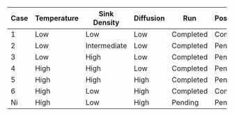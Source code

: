 | Case | Temperature | Sink Density | Diffusion | Run | Postprocessing |
| ---- | ------------| ------------ | --------- | --- | -------------- |
| 1 | Low | Low | Low | Completed | Completed |
| 2 | Low | Intermediate | Low | Completed | Pending |
| 3 | Low | High | Low | Completed | Pending |
| 4 | High | High | Low | Completed | Pending |
| 5 | High | High | High | Completed | Pending |
| 6 | High | Low | High | Completed | Completed |
| Ni | High | Low | High | Pending | Pending |
